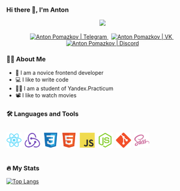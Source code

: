 ### Hi there 👋, I'm Anton

<div id="header" align="center">
    <img src="https://media.giphy.com/media/fkZukR450RQ1qnGaq9/giphy.gif" width="300"/>
</div>
</br>
<div id="header" align="center">
    <a href="https://t.me/antonadministrator">
        <img alt="Anton Pomazkov | Telegram" width="44px" src="https://cdn-icons.flaticon.com/png/512/2504/premium/2504941.png?token=exp=1652512496~hmac=6b345100dcdc68453ebfba3f8134eff3" />
    </a>&nbsp;
    <a href="https://vk.com/cred_streetbeat">
        <img alt="Anton Pomazkov | VK" width="44px" src="https://cdn-icons.flaticon.com/png/512/2504/premium/2504953.png?token=exp=1652512499~hmac=fa5f89a7d2c804901d58602dce323257" />
    </a>&nbsp;
    <a href="https://discordapp.com/users/351333299928694785/">
       <img alt="Anton Pomazkov | Discord" width="44px" src="https://cdn-icons.flaticon.com/png/512/2504/premium/2504896.png?token=exp=1652512494~hmac=03bc8cb42e6680bdfadd09bd95aa08ae" />
    </a>
</div>

### :man_technologist: About Me

- 🐧 I am a novice frontend developer
- 💻 I like to write code
- 👨‍🎓 I am a student of Yandex.Practicum
- 📽 I like to watch movies

### :hammer_and_wrench: Languages and Tools

</br>
<div>
  <img src="https://raw.githubusercontent.com/devicons/devicon/1119b9f84c0290e0f0b38982099a2bd027a48bf1/icons/react/react-original.svg" title="React" alt="React" width="40" height="40"/>&nbsp;
  <img src="https://raw.githubusercontent.com/devicons/devicon/1119b9f84c0290e0f0b38982099a2bd027a48bf1/icons/redux/redux-original.svg" title="Redux" alt="Redux " width="40" height="40"/>&nbsp;
  <img src="https://raw.githubusercontent.com/devicons/devicon/1119b9f84c0290e0f0b38982099a2bd027a48bf1/icons/css3/css3-original.svg"  title="CSS3" alt="CSS" width="40" height="40"/>&nbsp;
  <img src="https://raw.githubusercontent.com/devicons/devicon/1119b9f84c0290e0f0b38982099a2bd027a48bf1/icons/html5/html5-original.svg" title="HTML5" alt="HTML" width="40" height="40"/>&nbsp;
  <img src="https://raw.githubusercontent.com/devicons/devicon/1119b9f84c0290e0f0b38982099a2bd027a48bf1/icons/javascript/javascript-original.svg" title="JavaScript" alt="JavaScript" width="40" height="40"/>&nbsp;
  <img src="https://raw.githubusercontent.com/devicons/devicon/1119b9f84c0290e0f0b38982099a2bd027a48bf1/icons/nodejs/nodejs-original.svg" title="NodeJS" alt="NodeJS" width="40" height="40"/>&nbsp;
  <img src="https://raw.githubusercontent.com/devicons/devicon/1119b9f84c0290e0f0b38982099a2bd027a48bf1/icons/git/git-original.svg" title="Git" **alt="Git" width="40" height="40"/>&nbsp;
<img src="https://raw.githubusercontent.com/devicons/devicon/1119b9f84c0290e0f0b38982099a2bd027a48bf1/icons/sass/sass-original.svg" title="SASS"**alt="SASS" width="40" height="40"/>&nbsp;
</div>
</br>

### :fire: My Stats

[![Top Langs](https://github-readme-stats.vercel.app/api/top-langs/?username=pomazkovanton&layout=compact&theme=vision-friendly-dark)](https://github.com/anuraghazra/github-readme-stats)
